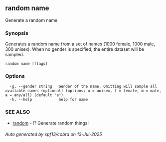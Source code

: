 ## random name

Generate a random name

### Synopsis

Generates a random name from a set of names (1000 female, 1000 male, 300 unisex).
When no gender is specified, the entire dataset will be sampled.

```
random name [flags]
```

### Options

```
  -g, --gender string   Gender of the name. Omitting will sample all available names (optional) (options: u = unisex, f = female, m = male, a = any/all) (default "a")
  -h, --help            help for name
```

### SEE ALSO

* [random](random.md)	 - ⁉️ Generate random things!

###### Auto generated by spf13/cobra on 13-Jul-2025
